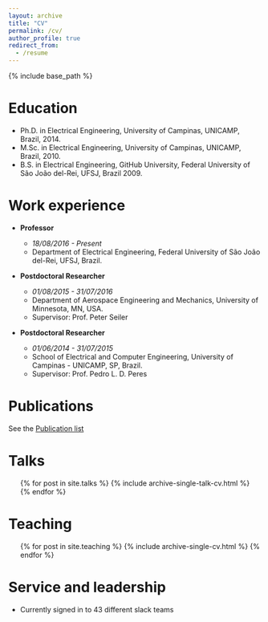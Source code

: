 ```yaml
---
layout: archive
title: "CV"
permalink: /cv/
author_profile: true
redirect_from:
  - /resume
---
```


{% include base_path %}

Education
======

* Ph.D. in Electrical Engineering, University of Campinas, UNICAMP, Brazil, 2014. 
* M.Sc. in Electrical Engineering, University of Campinas, UNICAMP, Brazil, 2010.
* B.S. in Electrical Engineering, GitHub University, Federal University of São João del-Rei, UFSJ, Brazil 2009.

Work experience
======

- **Professor**
  - *18/08/2016 - Present*
  - Department of Electrical Engineering, Federal University of São João del-Rei, UFSJ, Brazil.

- **Postdoctoral Researcher**
  - *01/08/2015 - 31/07/2016*
  - Department of Aerospace Engineering and Mechanics, University of Minnesota, MN, USA.
  - Supervisor: Prof. Peter Seiler

- **Postdoctoral Researcher**
  - *01/06/2014 - 31/07/2015*
  - School of Electrical and Computer Engineering, University of Campinas - UNICAMP, SP, Brazil.
  - Supervisor: Prof. Pedro L. D. Peres

  
Publications
======

See the [Publication list](https://github.com/lacerdamj/lacerdamj.github.io/blob/0ca01ace8a2f3dde8a40e76f81a44df08fe2699f/_pages/publications.md)
    
Talks
======
  <ul>{% for post in site.talks %}
    {% include archive-single-talk-cv.html %}
  {% endfor %}</ul>
  
Teaching
======
  <ul>{% for post in site.teaching %}
    {% include archive-single-cv.html %}
  {% endfor %}</ul>
  
Service and leadership
======
* Currently signed in to 43 different slack teams
